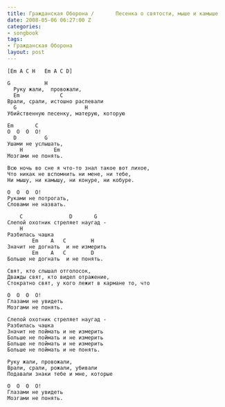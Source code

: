 ```yaml
---
title: Гражданская Оборона /       Песенка о святости, мыше и камыше
date: 2008-05-06 06:27:00 Z
categories:
- songbook
tags:
- Гражданская Оборона
layout: post
---
```


	[Em A C H   Em A C D]
	
	G           H
	  Руку жали,  провожали,
	  Em             C
	Врали, срали, истошно распевали
	  G                      H
	Убийственную песенку, матерую, которую
	
	Em       C
	О  О  О  О!
	  D         G
	Ушами не услышать,
	    H          Em
	Мозгами не понять.
	
	Всю ночь во сне я что-то знал такое вот лихое,
	Что никак не вспомнить ни мене, ни тебе,
	Ни мышу, ни камышу, ни конуре, ни кобуре.
	
	О  О  О  О!
	Руками не потрогать,
	Словами не назвать.
	
	    C               D       G
	Слепой охотник стреляет наугад -
	    H
	Разбилась чашка
	        Em    A   C        H
	Значит не догнать  и не измерить
	        Em    A   C        D
	Больше не догнать  и не понять.
	
	Свят, кто слышал отголосок,
	Дважды свят, кто видел отражение,
	Стократно свят, у кого лежит в кармане то, что
	
	О  О  О  О!
	Глазами не увидеть
	Мозгами не понять.
	
	Слепой охотник стреляет наугад -
	Разбилась чашка
	Значит не поймать и не измерить
	Больше не поймать и не измерить
	Больше не поймать и не измерить
	Больше не поймать и не понять.
	
	Руку жали, провожали,
	Врали, срали, рожали, убивали
	Подавали знаки тебе и мне, которые
	
	О  О  О  О!
	Глазами не увидеть
	Мозгами не понять.


